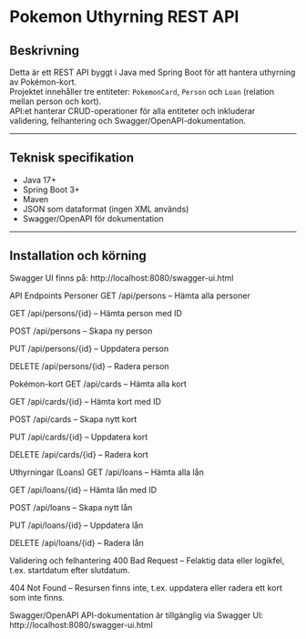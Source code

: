 # Pokemon Uthyrning REST API

## Beskrivning
Detta är ett REST API byggt i Java med Spring Boot för att hantera uthyrning av Pokémon-kort.  
Projektet innehåller tre entiteter: `PokemonCard`, `Person` och `Loan` (relation mellan person och kort).  
API:et hanterar CRUD-operationer för alla entiteter och inkluderar validering, felhantering och Swagger/OpenAPI-dokumentation.

---

## Teknisk specifikation
- Java 17+
- Spring Boot 3+
- Maven
- JSON som dataformat (ingen XML används)
- Swagger/OpenAPI för dokumentation

---

## Installation och körning


Swagger UI finns på: http://localhost:8080/swagger-ui.html

API Endpoints
Personer
GET /api/persons – Hämta alla personer

GET /api/persons/{id} – Hämta person med ID

POST /api/persons – Skapa ny person

PUT /api/persons/{id} – Uppdatera person

DELETE /api/persons/{id} – Radera person

Pokémon-kort
GET /api/cards – Hämta alla kort

GET /api/cards/{id} – Hämta kort med ID

POST /api/cards – Skapa nytt kort

PUT /api/cards/{id} – Uppdatera kort

DELETE /api/cards/{id} – Radera kort

Uthyrningar (Loans)
GET /api/loans – Hämta alla lån

GET /api/loans/{id} – Hämta lån med ID

POST /api/loans – Skapa nytt lån

PUT /api/loans/{id} – Uppdatera lån

DELETE /api/loans/{id} – Radera lån

Validering och felhantering
400 Bad Request – Felaktig data eller logikfel, t.ex. startdatum efter slutdatum.

404 Not Found – Resursen finns inte, t.ex. uppdatera eller radera ett kort som inte finns.

Swagger/OpenAPI
API-dokumentation är tillgänglig via Swagger UI:
http://localhost:8080/swagger-ui.html
